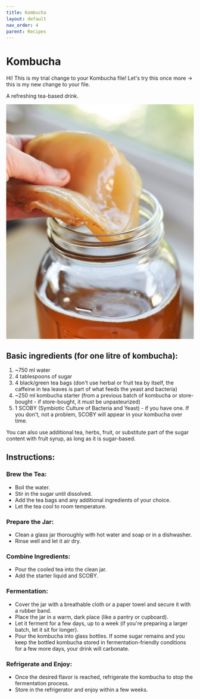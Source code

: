 ```yaml
---
title: Kombucha
layout: default
nav_order: 4
parent: Recipes
---
```

# Kombucha

Hi! This is my trial change to your Kombucha file!
Let's try this once more -> this is my new change to your file.


A refreshing tea-based drink.

![Kombucha](https://raw.githubusercontent.com/goooral/just-the-technical-cider/refs/heads/main/images/kombucha.jpg "kombucha")

## Basic ingredients (for one litre of kombucha):

1. ~750 ml water  
2. 4 tablespoons of sugar  
3. 4 black/green tea bags (don't use herbal or fruit tea by itself, the caffeine in tea leaves is part of what feeds the yeast and bacteria)  
4. ~250 ml kombucha starter (from a previous batch of kombucha or store-bought - if store-bought, it must be unpasteurized)  
5. 1 SCOBY (Symbiotic Culture of Bacteria and Yeast) - if you have one. If you don't, not a problem, SCOBY will appear in your kombucha over time.  

You can also use additional tea, herbs, fruit, or substitute part of the sugar content with fruit syrup, as long as it is sugar-based.

## Instructions:

### Brew the Tea:

- Boil the water.  
- Stir in the sugar until dissolved.  
- Add the tea bags and any additional ingredients of your choice.  
- Let the tea cool to room temperature.  

### Prepare the Jar:

- Clean a glass jar thoroughly with hot water and soap or in a dishwasher.  
- Rinse well and let it air dry.  

### Combine Ingredients:

- Pour the cooled tea into the clean jar.  
- Add the starter liquid and SCOBY.  

### Fermentation:

- Cover the jar with a breathable cloth or a paper towel and secure it with a rubber band.  
- Place the jar in a warm, dark place (like a pantry or cupboard).  
- Let it ferment for a few days, up to a week (if you're preparing a larger batch, let it sit for longer).  
- Pour the kombucha into glass bottles. If some sugar remains and you keep the bottled kombucha stored in fermentation-friendly conditions for a few more days, your drink will carbonate.  

### Refrigerate and Enjoy:

- Once the desired flavor is reached, refrigerate the kombucha to stop the fermentation process.  
- Store in the refrigerator and enjoy within a few weeks.
